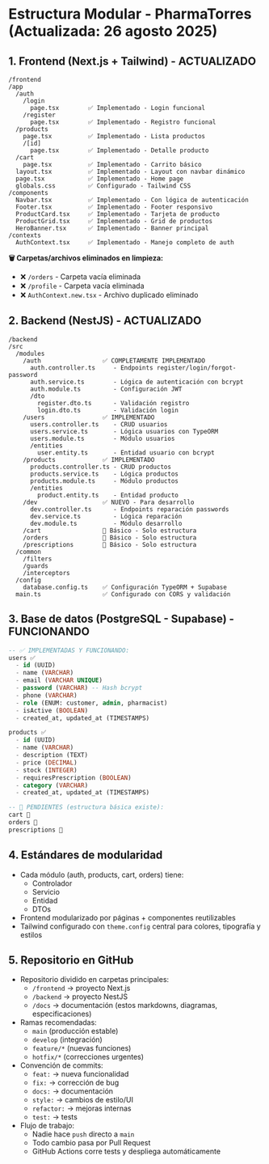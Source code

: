 # Estructura Modular - PharmaTorres (Actualizada: 26 agosto 2025)

## 1. Frontend (Next.js + Tailwind) - ACTUALIZADO
```
/frontend
/app
  /auth
    /login
      page.tsx        ✅ Implementado - Login funcional
    /register  
      page.tsx        ✅ Implementado - Registro funcional
  /products
    page.tsx          ✅ Implementado - Lista productos
    /[id]
      page.tsx        ✅ Implementado - Detalle producto
  /cart
    page.tsx          ✅ Implementado - Carrito básico
  layout.tsx          ✅ Implementado - Layout con navbar dinámico
  page.tsx            ✅ Implementado - Home page
  globals.css         ✅ Configurado - Tailwind CSS
/components
  Navbar.tsx          ✅ Implementado - Con lógica de autenticación
  Footer.tsx          ✅ Implementado - Footer responsivo
  ProductCard.tsx     ✅ Implementado - Tarjeta de producto
  ProductGrid.tsx     ✅ Implementado - Grid de productos
  HeroBanner.tsx      ✅ Implementado - Banner principal
/contexts
  AuthContext.tsx     ✅ Implementado - Manejo completo de auth
```

**🗑️ Carpetas/archivos eliminados en limpieza:**
- ❌ `/orders` - Carpeta vacía eliminada
- ❌ `/profile` - Carpeta vacía eliminada  
- ❌ `AuthContext.new.tsx` - Archivo duplicado eliminado

## 2. Backend (NestJS) - ACTUALIZADO
```
/backend
/src
  /modules
    /auth                 ✅ COMPLETAMENTE IMPLEMENTADO
      auth.controller.ts     - Endpoints register/login/forgot-password
      auth.service.ts        - Lógica de autenticación con bcrypt
      auth.module.ts         - Configuración JWT
      /dto
        register.dto.ts      - Validación registro
        login.dto.ts         - Validación login
    /users                ✅ IMPLEMENTADO
      users.controller.ts    - CRUD usuarios
      users.service.ts       - Lógica usuarios con TypeORM
      users.module.ts        - Módulo usuarios
      /entities
        user.entity.ts       - Entidad usuario con bcrypt
    /products             ✅ IMPLEMENTADO
      products.controller.ts - CRUD productos
      products.service.ts    - Lógica productos
      products.module.ts     - Módulo productos
      /entities
        product.entity.ts    - Entidad producto
    /dev                  ✅ NUEVO - Para desarrollo
      dev.controller.ts      - Endpoints reparación passwords
      dev.service.ts         - Lógica reparación
      dev.module.ts          - Módulo desarrollo
    /cart                 🔄 Básico - Solo estructura
    /orders               🔄 Básico - Solo estructura  
    /prescriptions        🔄 Básico - Solo estructura
  /common
    /filters
    /guards
    /interceptors
  /config
    database.config.ts    ✅ Configuración TypeORM + Supabase
  main.ts                 ✅ Configurado con CORS y validación
```

## 3. Base de datos (PostgreSQL - Supabase) - FUNCIONANDO
```sql
-- ✅ IMPLEMENTADAS Y FUNCIONANDO:
users ✅ 
  - id (UUID)
  - name (VARCHAR)
  - email (VARCHAR UNIQUE)  
  - password (VARCHAR) -- Hash bcrypt
  - phone (VARCHAR)
  - role (ENUM: customer, admin, pharmacist)
  - isActive (BOOLEAN)
  - created_at, updated_at (TIMESTAMPS)

products ✅
  - id (UUID)
  - name (VARCHAR)
  - description (TEXT)
  - price (DECIMAL)
  - stock (INTEGER)
  - requiresPrescription (BOOLEAN)
  - category (VARCHAR)
  - created_at, updated_at (TIMESTAMPS)

-- 🔄 PENDIENTES (estructura básica existe):
cart 🔄
orders 🔄  
prescriptions 🔄
```

## 4. Estándares de modularidad
- Cada módulo (auth, products, cart, orders) tiene:
  - Controlador
  - Servicio
  - Entidad
  - DTOs
- Frontend modularizado por páginas + componentes reutilizables
- Tailwind configurado con `theme.config` central para colores, tipografía y estilos

## 5. Repositorio en GitHub
- Repositorio dividido en carpetas principales:
  - `/frontend` → proyecto Next.js
  - `/backend` → proyecto NestJS
  - `/docs` → documentación (estos markdowns, diagramas, especificaciones)
- Ramas recomendadas:
  - `main` (producción estable)
  - `develop` (integración)
  - `feature/*` (nuevas funciones)
  - `hotfix/*` (correcciones urgentes)
- Convención de commits:
  - `feat:` → nueva funcionalidad
  - `fix:` → corrección de bug
  - `docs:` → documentación
  - `style:` → cambios de estilo/UI
  - `refactor:` → mejoras internas
  - `test:` → tests
- Flujo de trabajo:
  - Nadie hace `push` directo a `main`
  - Todo cambio pasa por Pull Request
  - GitHub Actions corre tests y despliega automáticamente
